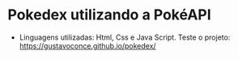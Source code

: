 # Pokedex utilizando a PokéAPI
- Linguagens utilizadas: Html, Css e Java Script.
Teste o projeto: https://gustavoconce.github.io/pokedex/
